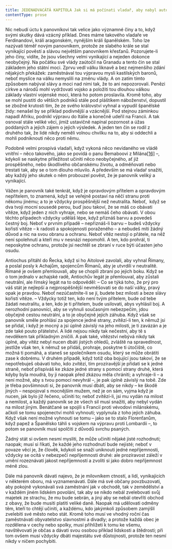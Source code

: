 ```yaml
---
title: JEDENADVACÁTÁ KAPITOLA Jak si má počínati vladař, aby nabyl autority
contentType: prose
---
```


<section>

Nic nebudí úctu k panovníkovi tak velice jako významné činy a to, když svými skutky dává vzácný příklad. Dnes máme takového vladaře ve Ferdinandovi, králi aragonském, nynějším králi španělském. Toho lze nazývati téměř novým panovníkem, protože ze slabého krále se stal vynikající pověstí a slávou největším panovníkem křesťanů. Pozorujete-li jeho činy, vidíte, že jsou všechny velmi vynikající a nejeden dokonce neobyčejný. Na počátku své vlády zaútočil na Granadu a tento čin se stal základem jeho státní moci. Zprvu vedl válku liknavě a bez nejmenšího zdání nějakých překážek: zaměstnával tou výpravou mysli kastilských baronů, neboť myslíce na válku nemyslili na změnu vlády. A on zatím tímto způsobem nabýval slávy a moci nad nimi tak, že to ani nepozorovali. Penězi církve a národů mohl vydržovati vojsko a položiti tou dlouhou válkou základy vlastní vojenské moci, která ho potom proslavila. Kromě toho, aby se mohl pustiti do větších podniků stále pod pláštíkem náboženství, dopustil se zbožné krutosti tím, že ze svého království vyhnal a vypudil španělské židy: nenašel by se příklad podivnější a vzácnější. Pod stejnou záminkou napadl Afriku, podnikl výpravu do Itálie a konečně udeřil na Francii. A tak osnoval stále veliké věci, jimiž ustavičně napínal pozornost a úžas poddaných a jejich zájem o jejich výsledek. A jeden ten čin se rodil z druhého tak, že lidé nikdy neměli volnou chvilku na to, aby si oddechli a mohli podniknouti něco proti němu.

Podobně velmi prospívá vladaři, když vykoná něco nevídaného ve vládě vnitřní – něco takového, jako se povídá o panu Bemaboovi z Milána[\[16\]](./resources/undefined) –, kdykoli se naskytne příležitost učiniti něco neobyčejného, ať již prospěšného, nebo škodlivého občanskému životu, a odměňovati nebo trestati tak, aby se o tom dlouho mluvilo. A především se má vladař snažiti, aby každý jeho skutek o něm probouzel pověst, že je panovník veliký a vynikající.

Vážen je panovník také tenkrát, když je opravdovým přítelem a opravdovým nepřítelem, to znamená, když se veřejně postaví na něčí stranu proti někomu jinému; a to je vždycky prospěšnější než neutralita. Neboť,  když se dva tvoji mocní sousedé perou, buď jsou takoví, že se máš co obávati vítěze, když jeden z nich vyhraje, nebo se nemáš čeho obávati. V obou těchto případech vždycky uděláš lépe, když přiznáš barvu a povedeš čestný boj. Neboť v prvním případě – nepřiznáš-li barvu – budeš vždycky kořistí vítěze – k radosti a spokojenosti poraženého – a nebudeš míti žádný důvod a nic na svou obranu a ochranu. Neboť vítěz nestojí o přátele, na něž není spolehnutí a kteří mu v nesnázi nepomohli. A ten, kdo prohrál, ti neposkytne ochranu, protože jsi nechtěl se zbraní v ruce býti účasten jeho osudu.

Antiochus přitáhl do Řecka, když si ho Aitolové zavolali, aby vyhnal Římany, a poslal posly k Achajům, spojencům Římanů, aby je utvrdili v neutralitě. Římané je ovšem přemlouvali, aby se chopili zbraní po jejich boku. Když se o tom jednalo v achajské radě, Antiochův legát je přemlouval, aby zůstali neutrální, ale římský legát na to odpověděl: – Co se týká toho, že prý pro váš stát je nejlepší a nejprospěšnější nevměšovati se do naší války, pravý opak je pravdou. Neboť nezúčastníte-li se jí, budete bez milosti a beze slávy kořistí vítěze. – Vždycky totiž ten, kdo není tvým přítelem, bude od tebe žádati neutralitu, a ten, kdo je ti přítelem, bude usilovati, abys vyhlásil boj. A nerozhodní panovníci, aby se vyhnuli současným nebezpečím, jdou obyčejně cestou neutrální, a to je obyčejně jejich záhuba. Když však se panovník směle prohlásí za spojence jedné strany, zvítězí-li ten, k němuž jsi se přidal, i když je mocný a jsi úplně závislý na jeho milosti, je ti zavázán a je zde také pouto přátelství. A lidé nejsou nikdy tak nečestní, aby tě s nevděkem tak příkladným zničili. A pak také, vítězství nebývá nikdy tak úplné, aby vítěz nebyl nucen dbáti jistých ohledů, zvláště na spravedlnost, jestliže však ten, k němuž se přidáš, prohraje, poskytne ti útočiště, co možná ti pomáhá, a staneš se společníkem osudu, který se může obrátiti zase k dobrému. V druhém případě, když totiž oba bojující jsou takoví, že se nepotřebuješ obávati toho, kdo zvítězí, tím prozíravější je přidati se k jedné straně, neboť přispíváš ke zkáze jedné strany s pomocí strany druhé, která kdyby byla moudrá, by ji naopak před zkázou měla chrániti; a vyhraje-li – a není možné, aby s tvou pomocí nevyhrál –, je pak úplně závislý na tobě. Zde je třeba povšimnouti si, že panovník musí dbáti, aby se nikdy – ke škodě jiných – nespojoval s mocnějším mužem, než je on sám, vyjma když je nucen, jak bylo již řečeno, učiniti to; neboť zvítězí-li, jsi mu vydán na milost a nemilost, a každý panovník se ze všech sil musí snažiti, aby nebyl vydán na milost jiným. Benátčané se spojili s Francií proti vévodovi milánskému, ačkoli se tomu spojenectví mohli vyhnouti; vyplynula z toho jejich záhuba. Když však není možné vyhnouti se tomu – jako se to stalo Florenťanům, když papež a Španělsko táhli s vojskem na výpravu proti Lombardii –, to potom se panovník musí spolčiti z důvodů svrchu psaných.

Žádný stát si ovšem nesmí mysliti, že může učiniti nějaké jisté rozhodnutí; naopak; musí si říkati, že každé jeho rozhodnutí bude nejisté; neboť v povaze věcí je, že člověk, kdykoli se snaží uniknouti jedné nepříjemnosti, vždycky se ocitá v nebezpečí nepříjemnosti druhé: ale prozíravost záleží v umění rozeznávati jakost nepříjemností a zvoliti si jako dobro nepříjemnost méně zlou.

Dále má panovník dávati najevo, že je milovníkem ctností, a lidí, vynikajících v některém oboru, má vyznamenávati. Dále má své občany povzbuzovati, aby pokojně vykonávali svá zaměstnání jak v obchodě, tak v zemědělství a v každém jiném lidském povolání, tak aby se nikdo nebál zvelebovati svůj majetek ze strachu, že mu bude sebrán, a jiný aby se nebál otevříti obchod z obavy, že bude musiti platiti veliké daně. Naopak má udělovati odměny těm, kteří to chtějí učiniti, a každému, kdo jakýmkoli způsobem zamýšlí zvelebiti své město nebo stát. Kromě toho musí ve vhodný roční čas zaměstnávati obyvatelstvo slavnostmi a divadly; a protože každá obec je rozdělena v cechy nebo spolky, musí přihlížeti k tomu ke všemu, navštěvovati je občas a dávati svou osobou příklad lidskosti a štědrosti; při tom ovšem musí vždycky dbáti majestátu své důstojnosti, protože ten nesmí nikdy v ničem pochybiti.

</section>

